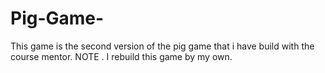 # Pig-Game-
This game is the second version of the pig game that i have build with the course mentor. NOTE . I rebuild this game by my own.
